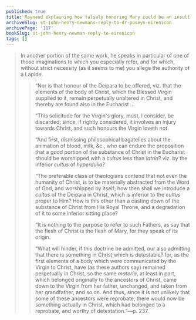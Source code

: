 ```yaml
---
published: true
title: Raynaud explaining how falsely honoring Mary could be an insult to Christ
archiveSlug: st-john-henry-newmans-reply-to-dr-puseys-eirenicon
archivePage: '117'
bookSlug: st-john-henry-newman-reply-to-eirenicon
tags: []
---
```


> In another portion of the same work, he speaks in particular of one of those imaginations to which you especially refer, and for which, without strict necessity (as it seems to me) you allege the authority of à Lapide.
>
>> “Nor is that honour of the Deipara to be offered, viz. that the elements of the body of Christ, which the Blessed Virgin supplied to it, remain perpetually unaltered in Christ, and thereby are found also in the Eucharist ...
>>
>> “This solicitude for the Virgin's glory, must, I consider, be discarded; since, if rightly considered, it involves an injury towards Christ, and such honours the Virgin loveth not.
>>
>> “And first, dismissing philosophical bagatelles about the animation of blood, milk, &c., who can endure the proposition that a good portion of the substance of Christ in the Eucharist should be worshipped with a *cultus* less than *latria*? viz. by the inferior *cultus* of *hyperdulia*?
>>
>> “The preferable class of theologians contend that not even the humanity of Christ, is to be materially abstracted from the Word of God, and worshipped by itself; how then shall we introduce a *cultus* of the Deipara in Christ, which is inferior to the *cultus* proper to Him? How is this other than a casting down of the substance of Christ from His Royal Throne, and a degradation of it to some inferior sitting place?
>>
>> “It is nothing to the purpose to refer to such Fathers, as say that the flesh of Christ is the flesh of Mary, for they speak of its origin.
>>
>> “What will hinder, if this doctrine be admitted, our also admitting that there is something in Christ which is detestable? for, as the first elements of a body which were communicated by the Virgin to Christ, have (as these authors say) remained perpetually in Christ, so the same *materia*, at least in part, which belonged originally to the ancestors of Christ, came down to the Virgin from her father, unchanged, and taken from her grandfather, and so on. And thus, since it is not unlikely that some of these ancestors were reprobate, there would now be something actually in Christ, which had belonged to a reprobate, and worthy of detestation.”—p. 237.
